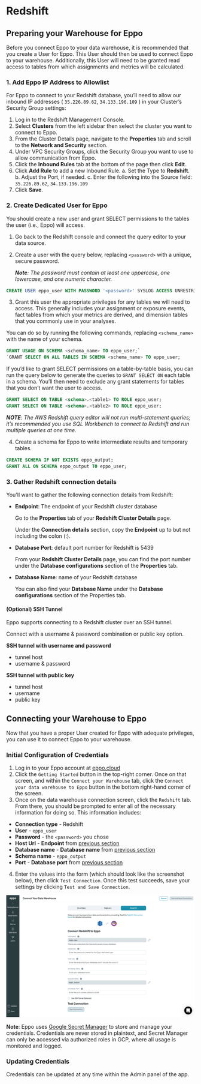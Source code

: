 # Redshift

## Preparing your Warehouse for Eppo

Before you connect Eppo to your data warehouse, it is recommended that you create a User for Eppo. This User  should then be used to connect Eppo to your warehouse. Additionally, this User will need to be granted read access to tables from which assignments and metrics will be calculated.

### 1. Add Eppo IP Address to Allowlist

For Eppo to connect to your Redshift database, you’ll need to allow our inbound IP addresses ( `35.226.89.62`, `34.133.196.109` ) in your Cluster’s Security Group settings:

1. Log in to the Redshift Management Console.
2. Select **Clusters** from the left sidebar then select the cluster you want to connect to Eppo.
3. From the Cluster Details page, navigate to the **Properties** tab and scroll to the **Network and Security** section.
4. Under VPC Security Groups, click the Security Group you want to use to allow communication from Eppo.
5. Click the **Inbound Rules** tab at the bottom of the page then click **Edit**.
6. Click **Add Rule** to add a new Inbound Rule.
    a. Set the Type to **Redshift**.
    b. Adjust the Port, if needed.
    c. Enter the following into the Source field: `35.226.89.62`, `34.133.196.109`
7. Click **Save**.

### 2. Create Dedicated User for Eppo

You should create a new user and grant SELECT permissions to the tables the user (i.e., Eppo) will access.

1. Go back to the Redshift console and connect the query editor to your data source.
2. Create a user with the query below, replacing `<password>` with a unique, secure password.

    _**Note**: The password must contain at least one uppercase, one lowercase, and one numeric character._

```sql
CREATE USER eppo_user WITH PASSWORD '<password>' SYSLOG ACCESS UNRESTRICTED;
```

3. Grant this user the appropriate privileges for any tables we will need to access. This
generally includes your assignment or exposure events, fact tables from which your
metrics are derived, and dimension tables that you commonly use in your analyses.

You can do so by running the following commands, replacing `<schema_name>` with the name of your schema.

```sql
GRANT USAGE ON SCHEMA <schema_name> TO eppo_user;`
`GRANT SELECT ON ALL TABLES IN SCHEMA <schema_name> TO eppo_user;
```

If you’d like to grant SELECT permissions on a table-by-table basis, you can run the query below to generate the queries to `GRANT SELECT ON` each table in a schema. You’ll then need to exclude any grant statements for tables that you don’t want the user to access.

```sql
GRANT SELECT ON TABLE <schema>.<table1> TO ROLE eppo_user;
GRANT SELECT ON TABLE <schema>.<table2> TO ROLE eppo_user;
```

_**NOTE**: The AWS Redshift query editor will not run multi-statement queries; it’s recommended you use SQL Workbench to connect to Redshift and run multiple queries at one time._

4. Create a schema for Eppo to write intermediate results and temporary tables.
```sql
CREATE SCHEMA IF NOT EXISTS eppo_output;
GRANT ALL ON SCHEMA eppo_output TO eppo_user;
```

### 3. Gather Redshift connection details

You'll want to gather the following connection details from Redshift:

- **Endpoint**: The endpoint of your Redshift cluster database

    Go to the **Properties** tab of your **Redshift Cluster Details** page.

    Under the **Connection details** section, copy the **Endpoint** up to but not including the colon (:).

- **Database Port**: default port number for Redshift is 5439

    From your **Redshift Cluster Details** page, you can find the port number under the **Database configurations** section of the **Properties** tab.

- **Database Name**: name of your Redshift database

    You can also find your **Database Name** under the **Database configurations** section of the Properties tab.

#### (Optional) SSH Tunnel

Eppo supports connecting to a Redshift cluster over an SSH tunnel.

Connect with a username & password combination or public key option.

**SSH tunnel with username and password**

* tunnel host
* username & password

**SSH tunnel with public key**

* tunnel host
* username
* public key

## Connecting your Warehouse to Eppo

Now that you have a proper User created for Eppo with adequate privileges, you can use it to connect Eppo to your warehouse.

### Initial Configuration of Credentials

1. Log in to your Eppo account at [eppo.cloud](https://eppo.cloud/)
2. Click the `Getting Started` button in the top-right corner. Once on that screen, and within the `Connect your Warehouse` tab, click the `Connect your data warehouse to Eppo` button in the bottom right-hand corner of the screen.
3. Once on the data warehouse connection screen, click the `Redshift` tab. From there, you should be prompted to enter all of the necessary information for doing so. This information includes:

- **Connection type** - Redshift
- **User** - `eppo_user`
- **Password** - the `<password>` you chose
- **Host Url** - **Endpoint** from [previous section](#gather-redshift-connection-details)
- **Database name** - **Database name** from [previous section](#gather-redshift-connection-details)
- **Schema name** - `eppo_output`
- **Port** - **Database port** from [previous section](#gather-redshift-connection-details)

4. Enter the values into the form (which should look like the screenshot below), then click `Test Connection`. Once this test succeeds, save your settings by clicking `Test and Save Connection`.

![redshift warehouse connection](../../../static/img/connecting-data/redshift_connection.png)

**Note**: Eppo uses [Google Secret Manager](https://cloud.google.com/secret-manager) to store and manage your credentials. Credentials are never stored in plaintext, and Secret Manager can only be accessed via authorized roles in GCP, where all usage is monitored and logged.

### Updating Credentials

Credentials can be updated at any time within the Admin panel of the app.
